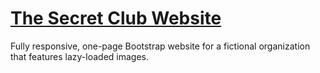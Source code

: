 # [The Secret Club Website](https://junyuhuang.github.io/secret-club-website/)

Fully responsive, one-page Bootstrap website for a fictional organization that features lazy-loaded images.
